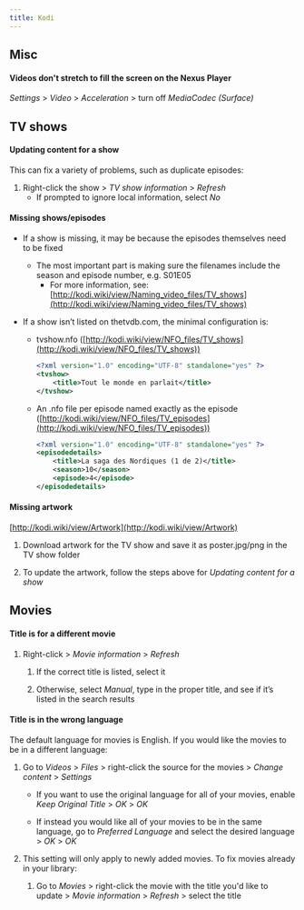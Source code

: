 ```yaml
---
title: Kodi
---
```


## Misc

#### Videos don't stretch to fill the screen on the Nexus Player
*Settings* > *Video* > *Acceleration* > turn off *MediaCodec (Surface)*



## TV shows

#### Updating content for a show
This can fix a variety of problems, such as duplicate episodes:
1. Right-click the show > *TV show information* > *Refresh*
    - If prompted to ignore local information, select *No*


#### Missing shows/episodes
- If a show is missing, it may be because the episodes themselves need to be fixed
    - The most important part is making sure the filenames include the season and episode number, e.g. S01E05
        - For more information, see: [http://kodi.wiki/view/Naming_video_files/TV_shows](http://kodi.wiki/view/Naming_video_files/TV_shows)

- If a show isn’t listed on thetvdb.com, the minimal configuration is:
    - tvshow.nfo ([http://kodi.wiki/view/NFO_files/TV_shows](http://kodi.wiki/view/NFO_files/TV_shows))
        ```xml
        <?xml version="1.0" encoding="UTF-8" standalone="yes" ?>
        <tvshow>
            <title>Tout le monde en parlait</title>
        </tvshow>
        ```
    - An .nfo file per episode named exactly as the episode ([http://kodi.wiki/view/NFO_files/TV_episodes](http://kodi.wiki/view/NFO_files/TV_episodes))
        ```xml
        <?xml version="1.0" encoding="UTF-8" standalone="yes" ?>
        <episodedetails>
            <title>La saga des Nordiques (1 de 2)</title>
            <season>10</season>
            <episode>4</episode>
        </episodedetails>
        ```


#### Missing artwork
[http://kodi.wiki/view/Artwork](http://kodi.wiki/view/Artwork)
1. Download artwork for the TV show and save it as poster.jpg/png in the TV show folder

1. To update the artwork, follow the steps above for *Updating content for a show*


## Movies

#### Title is for a different movie
1. Right-click > *Movie information* > *Refresh*
    1. If the correct title is listed, select it

    1. Otherwise, select *Manual*, type in the proper title, and see if it’s listed in the search results


#### Title is in the wrong language
The default language for movies is English. If you would like the movies to be in a different language:
1. Go to *Videos* > *Files* > right-click the source for the movies > *Change content* > *Settings*
    - If you want to use the original language for all of your movies, enable *Keep Original Title* > *OK* > *OK*

    - If instead you would like all of your movies to be in the same language, go to *Preferred Language* and select the desired language > *OK* > *OK*

1. This setting will only apply to newly added movies. To fix movies already in your library:
    1. Go to *Movies* > right-click the movie with the title you'd like to update > *Movie information* > *Refresh* > select the title

